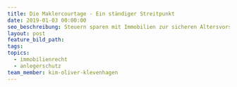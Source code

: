 ```yaml
---
title: Die Maklercourtage - Ein ständiger Streitpunkt
date: 2019-01-03 00:00:00
seo_beschreibung: Steuern sparen mit Immobilien zur sicheren Altersvorsorge
layout: post
feature_bild_path:
tags:
topics:
  - immobilienrecht
  - anlegerschutz
team_member: kim-oliver-klevenhagen
---
```

